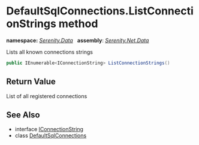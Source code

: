 # DefaultSqlConnections.ListConnectionStrings method
**namespace:** *[Serenity.Data](../../README.md#serenity.data-namespace)*   **assembly**: *[Serenity.Net.Data](../../README.md)*

Lists all known connections strings

```csharp
public IEnumerable<IConnectionString> ListConnectionStrings()
```

## Return Value

List of all registered connections

## See Also

* interface [IConnectionString](../IConnectionString.md)
* class [DefaultSqlConnections](../DefaultSqlConnections.md)